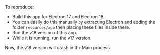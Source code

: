 To reproduce:

* Build this app for Electron 17 and Electron 18.
* You can easily do this manually by extracting Electron and adding the folder `resources/app` then placing these files inside there.
* Run the v18 version of this app.
* While it is running, run the v17 version.

Now, the v18 version will crash in the Main process.
